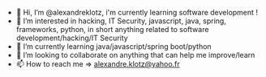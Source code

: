 - 👋 Hi, I’m @alexandreklotz, i'm currently learning software development !
- 👀 I’m interested in hacking, IT Security, javascript, java, spring, frameworks, python, in short anything related to software development/hacking/IT Security
- 🌱 I’m currently learning java/javascript/spring boot/python
- 💞️ I’m looking to collaborate on anything that can help me improve/learn
- 📫 How to reach me => alexandre.klotz@yahoo.fr

<!---
alexandreklotz/alexandreklotz is a ✨ special ✨ repository because its `README.md` (this file) appears on your GitHub profile.
You can click the Preview link to take a look at your changes.
--->
